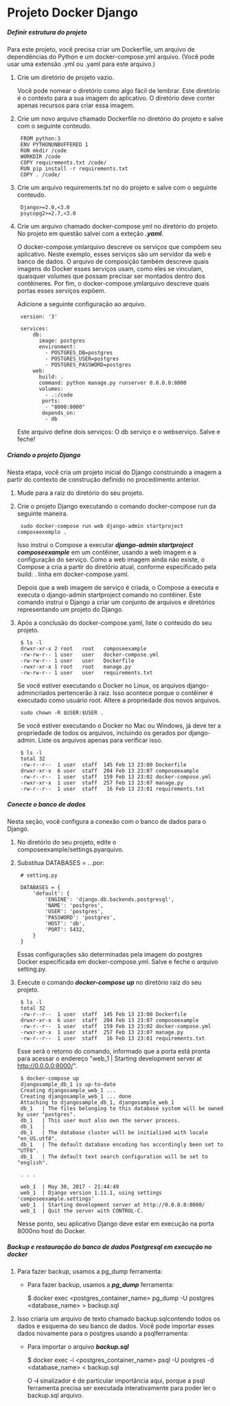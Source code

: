 # Projeto Docker Django

##### Definir estrutura do projeto

Para este projeto, você precisa criar um Dockerfile, um arquivo de dependências do Python e um docker-compose.yml arquivo. (Você pode usar uma extensão .yml ou .yaml para este arquivo.)

1. Crie um diretório de projeto vazio.

    Você pode nomear o diretório como algo fácil de lembrar. Este diretório é o contexto para a sua imagem do aplicativo. O diretório deve conter apenas recursos para criar essa imagem.

2. Crie um novo arquivo chamado Dockerfile no diretório do projeto e salve com o seguinte conteudo.

        FROM python:3
        ENV PYTHONUNBUFFERED 1
        RUN mkdir /code
        WORKDIR /code
        COPY requirements.txt /code/
        RUN pip install -r requirements.txt
        COPY . /code/
    
3. Crie um arquivo requirements.txt no do projeto e salve com o seguinte conteudo.

        Django>=2.0,<3.0
        psycopg2>=2.7,<3.0

4. Crie um arquivo chamado docker-compose.yml no diretório do projeto. No projeto em questão salvei com a exteção _**.yaml**_.

    O docker-compose.ymlarquivo descreve os serviços que compõem seu aplicativo. Neste exemplo, esses serviços são um servidor da web e banco de dados. O arquivo de composição também descreve quais imagens do Docker esses serviços usam, como eles se vinculam, quaisquer volumes que possam precisar ser montados dentro dos contêineres. Por fim, o docker-compose.ymlarquivo descreve quais portas esses serviços expõem.
    
    Adicione a seguinte configuração ao arquivo.
    
        version: '3'
    
        services:
            db:
              image: postgres
              environment:
                - POSTGRES_DB=postgres
                - POSTGRES_USER=postgres
                - POSTGRES_PASSWORD=postgres
            web:
              build: .
              command: python manage.py runserver 0.0.0.0:8000
              volumes:
                - .:/code
               ports:
                - "8000:8000"
               depends_on:
                - db
    
    Este arquivo define dois serviços: O db serviço e o webserviço. Salve e feche!
    
##### Criando o projeto Django

   Nesta etapa, você cria um projeto inicial do Django construindo a imagem a partir do contexto de construção definido no procedimento anterior.
    
1. Mude para a raiz do diretório do seu projeto.

2. Crie o projeto Django executando o comando docker-compose run da seguinte maneira.

        sudo docker-compose run web django-admin startproject composeexemplo .

    Isso instrui o Compose a executar _**django-admin startproject composeexample**_ em um contêiner, usando a web imagem e a configuração do serviço. Como a web imagem ainda não existe, o Compose a cria a partir do diretório atual, conforme especificado pela build: . linha em docker-compose.yaml.

    Depois que a web imagem de serviço é criada, o Compose a executa e executa o django-admin startproject comando no contêiner. Este comando instrui o Django a criar um conjunto de arquivos e diretórios representando um projeto do Django.

3. Após a conclusão do docker-compose.yaml, liste o conteúdo do seu projeto.

        $ ls -l
        drwxr-xr-x 2 root   root   composeexample
        -rw-rw-r-- 1 user   user   docker-compose.yml
        -rw-rw-r-- 1 user   user   Dockerfile
        -rwxr-xr-x 1 root   root   manage.py
        -rw-rw-r-- 1 user   user   requirements.txt

    Se você estiver executando o Docker no Linux, os arquivos django-admincriados pertencerão à raiz. Isso acontece porque o contêiner é executado como usuário root. Altere a propriedade dos novos arquivos.
    
        sudo chown -R $USER:$USER .
    Se você estiver executando o Docker no Mac ou Windows, já deve ter a propriedade de todos os arquivos, incluindo os gerados por django-admin. Liste os arquivos apenas para verificar isso.
    
        $ ls -l
        total 32
        -rw-r--r--  1 user  staff  145 Feb 13 23:00 Dockerfile
        drwxr-xr-x  6 user  staff  204 Feb 13 23:07 composeexample
        -rw-r--r--  1 user  staff  159 Feb 13 23:02 docker-compose.yml
        -rwxr-xr-x  1 user  staff  257 Feb 13 23:07 manage.py
        -rw-r--r--  1 user  staff   16 Feb 13 23:01 requirements.txt
        
##### Conecte o banco de dados

   Nesta seção, você configura a conexão com o banco de dados para o Django.
   
1. No diretório do seu projeto, edite o composeexample/settings.pyarquivo.

2. Substitua DATABASES = ...por:

        # setting.py
   
        DATABASES = {
            'default': {
                'ENGINE': 'django.db.backends.postgresql',
                'NAME': 'postgres',
                'USER': 'postgres',
                'PASSWORD': 'postgres',
                'HOST': 'db',
                'PORT': 5432,
            }
        }
        
    Essas configurações são determinadas pela imagem do postgres Docker especificada em docker-compose.yml. Salve e feche o arquivo setting.py.

3. Execute o comando **_docker-compose up_** no diretório raiz do seu projeto.

        $ ls -l
        total 32
        -rw-r--r--  1 user  staff  145 Feb 13 23:00 Dockerfile
        drwxr-xr-x  6 user  staff  204 Feb 13 23:07 composeexample
        -rw-r--r--  1 user  staff  159 Feb 13 23:02 docker-compose.yml
        -rwxr-xr-x  1 user  staff  257 Feb 13 23:07 manage.py
        -rw-r--r--  1 user  staff   16 Feb 13 23:01 requirements.txt

    Esse será o retorno do comando, informado que a porta está pronta para acessar o endereço "web_1  | Starting development server at http://0.0.0.0:8000/".
    
        $ docker-compose up
        djangosample_db_1 is up-to-date
        Creating djangosample_web_1 ...
        Creating djangosample_web_1 ... done
        Attaching to djangosample_db_1, djangosample_web_1
        db_1   | The files belonging to this database system will be owned by user "postgres".
        db_1   | This user must also own the server process.
        db_1   |
        db_1   | The database cluster will be initialized with locale "en_US.utf8".
        db_1   | The default database encoding has accordingly been set to "UTF8".
        db_1   | The default text search configuration will be set to "english".
        
        . . .

        web_1  | May 30, 2017 - 21:44:49
        web_1  | Django version 1.11.1, using settings 'composeexample.settings'
        web_1  | Starting development server at http://0.0.0.0:8000/
        web_1  | Quit the server with CONTROL-C.

    Nesse ponto, seu aplicativo Django deve estar em execução na porta 8000no host do Docker.
    
    
##### Backup e restauração do banco de dados Postgresql em execução no docker

1. Para fazer backup, usamos a pg_dump ferramenta:
 
    - Para fazer backup, usamos a _**pg_dump**_ ferramenta:
    
        $ docker exec <postgres_container_name> pg_dump -U postgres <database_name> > backup.sql
   
2. Isso criaria um arquivo de texto chamado backup.sqlcontendo todos os dados e esquema do seu banco de dados. Você pode importar esses dados novamente para o postgres usando a psqlferramenta:

    - Para importar o arquivo _**backup.sql**_
    
        $ docker exec -i <postgres_container_name> psql -U postgres -d <database_name> < backup.sql
   
        O **-i** sinalizador é de particular importância aqui, porque a psql ferramenta precisa ser executada interativamente para poder ler o backup.sql arquivo.
       